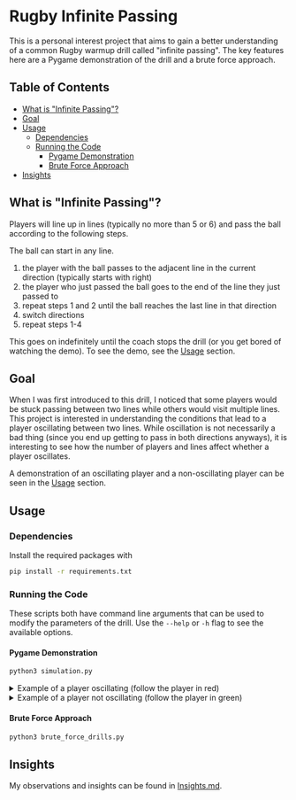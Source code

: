# Rugby Infinite Passing

This is a personal interest project that aims to gain a better understanding of a common Rugby warmup drill called "infinite passing". The key features here are a Pygame demonstration of the drill and a brute force approach. 

## Table of Contents

- [What is "Infinite Passing"?](#what-is-infinite-passing)
- [Goal](#goal)
- [Usage](#usage)
  * [Dependencies](#dependencies)
  * [Running the Code](#running-the-code)
    + [Pygame Demonstration](#pygame-demonstration)
    + [Brute Force Approach](#brute-force-approach)
- [Insights](#insights)

## What is "Infinite Passing"?

Players will line up in lines (typically no more than 5 or 6) and pass the ball according to the following steps. 

The ball can start in any line. 

1. the player with the ball passes to the adjacent line in the current direction (typically starts with right)
2. the player who just passed the ball goes to the end of the line they just passed to
3. repeat steps 1 and 2 until the ball reaches the last line in that direction
4. switch directions
6. repeat steps 1-4

This goes on indefinitely until the coach stops the drill (or you get bored of watching the demo). To see the demo, see the [Usage](#usage) section.

## Goal 

When I was first introduced to this drill, I noticed that some players would be stuck passing between two lines while others would visit multiple lines. This project is interested in understanding the conditions that lead to a player oscillating between two lines. While oscillation is not necessarily a bad thing (since you end up getting to pass in both directions anyways), it is interesting to see how the number of players and lines affect whether a player oscillates.

A demonstration of an oscillating player and a non-oscillating player can be seen in the [Usage](#usage) section.

## Usage

### Dependencies 

Install the required packages with 

```bash
pip install -r requirements.txt
```

### Running the Code

These scripts both have command line arguments that can be used to modify the parameters of the drill. Use the `--help` or `-h` flag to see the available options.

#### Pygame Demonstration

```bash
python3 simulation.py
```

<details>
<summary>Example of a player oscillating (follow the player in red)</summary>

```bash
python3 simulation.py --example1
```
</details>
<details>
<summary>Example of a player not oscillating (follow the player in green)</summary>

```bash
python3 simulation.py --example2
```
</details>

#### Brute Force Approach

```bash
python3 brute_force_drills.py
```

## Insights

My observations and insights can be found in [Insights.md](./Insights.md).